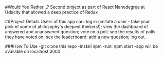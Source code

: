 #Would You Rather...?
Second project as part of React Nanodegree at Udacity that allowed a deep practice of Redux

##Project Details
Users of this app can: log in (imitate a user - take your pick of some of philosophy's deepest thinkers!); view the dashboard of answered and unanswered question; vote on a poll; see the results of polls they have voted on; see the leaderboard; add a new question; log out.

###How To Use
-git clone this repo
-install npm
-run: npm start
-app will be available on localhost:3000

